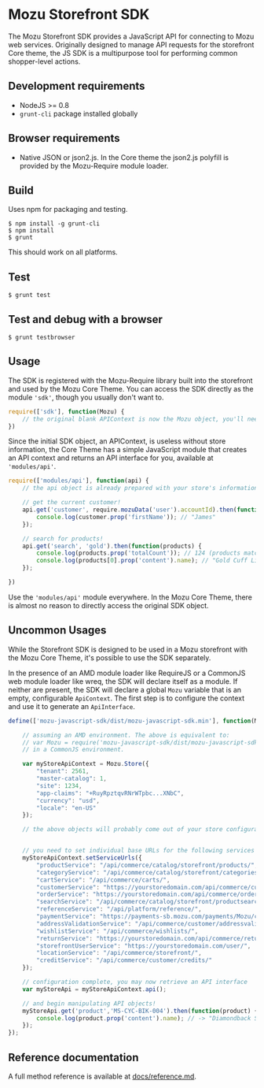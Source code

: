 # Mozu Storefront SDK

The Mozu Storefront SDK provides a JavaScript API for connecting to Mozu web services. Originally designed to manage API requests for the storefront Core theme, the JS SDK is a multipurpose tool for performing common shopper-level actions.

## Development requirements

*   NodeJS >= 0.8
*   `grunt-cli` package installed globally

## Browser requirements

*   Native JSON or json2.js. In the Core theme the json2.js polyfill is provided by the Mozu-Require module loader.

## Build

Uses npm for packaging and testing.

    $ npm install -g grunt-cli
    $ npm install
    $ grunt

This should work on all platforms.

## Test

    $ grunt test

## Test and debug with a browser

    $ grunt testbrowser

## Usage

The SDK is registered with the Mozu-Require library built into the storefront and used by the Mozu Core Theme. You can access the SDK directly as the module `'sdk'`, though you usually don't want to.

```js
require(['sdk'], function(Mozu) {
    // the original blank APIContext is now the Mozu object, you'll need to hydrate it with store data
})
```

Since the initial SDK object, an APIContext, is useless without store information, the Core Theme has a simple JavaScript module that creates an API context and returns an API interface for you, available at `'modules/api'`.

```js
require(['modules/api'], function(api) {
    // the api object is already prepared with your store's information and the logged-in user's permissions

    // get the current customer!
    api.get('customer', require.mozuData('user').accountId).then(function(customer) {
        console.log(customer.prop('firstName')); // "James"
    });

    // search for products!
    api.get('search', 'gold').then(function(products) {
        console.log(products.prop('totalCount')); // 124 (products matching "gold")
        console.log(products[0].prop('content').name); // "Gold Cuff Links"
    });

})
```

Use the `'modules/api'` module everywhere. In the Mozu Core Theme, there is almost no reason to directly access the original SDK object.

## Uncommon Usages

While the Storefront SDK is designed to be used in a Mozu storefront with the Mozu Core Theme, it's possible to use the SDK separately.

In the presence of an AMD module loader like RequireJS or a CommonJS web module loader like wreq, the SDK will declare itself as a module. If neither are present, the SDK will declare a global `Mozu` variable that is an empty, configurable `ApiContext`. The first step is to configure the context and use it to generate an `ApiInterface`.

```js
define(['mozu-javascript-sdk/dist/mozu-javascript-sdk.min'], function(Mozu) {

    // assuming an AMD environment. The above is equivalent to:
    // var Mozu = require('mozu-javascript-sdk/dist/mozu-javascript-sdk');
    // in a CommonJS environment.

    var myStoreApiContext = Mozu.Store({
        "tenant": 2561,
        "master-catalog": 1,
        "site": 1234,
        "app-claims": "+RuyRpztqvRNrWTpbc...XNbC",
        "currency": "usd",
        "locale": "en-US"
    });

    // the above objects will probably come out of your store configuration on the server side and need to be serialized as JSON.


    // you need to set individual base URLs for the following services
    myStoreApiContext.setServiceUrls({
        "productService": "/api/commerce/catalog/storefront/products/",
        "categoryService": "/api/commerce/catalog/storefront/categories/",
        "cartService": "/api/commerce/carts/",
        "customerService": "https://yourstoredomain.com/api/commerce/customer/accounts/",
        "orderService": "https://yourstoredomain.com/api/commerce/orders/",
        "searchService": "/api/commerce/catalog/storefront/productsearch/",
        "referenceService": "/api/platform/reference/",
        "paymentService": "https://payments-sb.mozu.com/payments/Mozu/cards/",
        "addressValidationService": "/api/commerce/customer/addressvalidation/",
        "wishlistService": "/api/commerce/wishlists/",
        "returnService": "https://yourstoredomain.com/api/commerce/returns",
        "storefrontUserService": "https://yourstoredomain.com/user/",
        "locationService": "/api/commerce/storefront/",
        "creditService": "/api/commerce/customer/credits/"
    });

    // configuration complete, you may now retrieve an API interface
    var myStoreApi = myStoreApiContext.api();

    // and begin manipulating API objects!
    myStoreApi.get('product','MS-CYC-BIK-004').then(function(product) {
        console.log(product.prop('content').name); // -> "Diamondback Sortie 3 29er Bike - 2013"
    });
});
```

## Reference documentation

A full method reference is available at [docs/reference.md](docs/reference.md).
